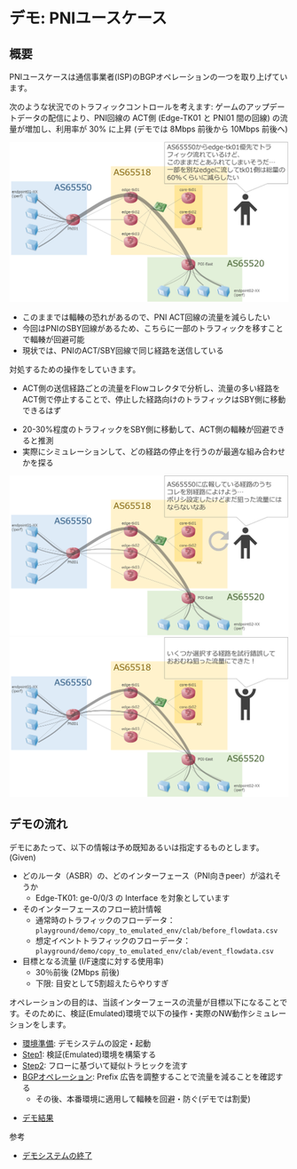 # デモ: PNIユースケース

## 概要

PNIユースケースは通信事業者(ISP)のBGPオペレーションの一つを取り上げています。

次のような状況でのトラフィックコントロールを考えます: ゲームのアップデートデータの配信により、PNI回線の ACT側 (Edge-TK01 と PNI01 間の回線) の流量が増加し、利用率が 30% に上昇 (デモでは 8Mbps 前後から 10Mbps 前後へ)

![pni usecase situation](fig/pni_usecase_1.png)

- このままでは輻輳の恐れがあるので、PNI ACT回線の流量を減らしたい
- 今回はPNIのSBY回線があるため、こちらに一部のトラフィックを移すことで輻輳が回避可能
- 現状では、PNIのACT/SBY回線で同じ経路を送信している

対処するための操作をしていきます。
* ACT側の送信経路ごとの流量をFlowコレクタで分析し、流量の多い経路をACT側で停止することで、停止した経路向けのトラフィックはSBY側に移動できるはず
- 20-30%程度のトラフィックをSBY側に移動して、ACT側の輻輳が回避できると推測
- 実際にシミュレーションして、どの経路の停止を行うのが最適な組み合わせかを探る

![pni usecase ops1](fig/pni_usecase_2.png)
![pni usecase ops2](fig/pni_usecase_3.png)

## デモの流れ

デモにあたって、以下の情報は予め既知あるいは指定するものとします。(Given)
- どのルータ（ASBR）の、どのインターフェース（PNI向きpeer）が溢れそうか
  - Edge-TK01: ge-0/0/3 の Interface を対象としています
- そのインターフェースのフロー統計情報
  - 通常時のトラフィックのフローデータ：`playground/demo/copy_to_emulated_env/clab/before_flowdata.csv`
  - 想定イベントトラフィックのフローデータ：`playground/demo/copy_to_emulated_env/clab/event_flowdata.csv`
- 目標となる流量 (I/F速度に対する使用率)
  - 30％前後 (2Mbps 前後)
  - 下限: 目安として5割超えたらやりすぎ

オペレーションの目的は、当該インターフェースの流量が目標以下になることです。そのために、検証(Emulated)環境で以下の操作・実際のNW動作シミュレーションをします。
- [環境準備](./provision.md): デモシステムの設定・起動
- [Step1](./step1.md): 検証(Emulated)環境を構築する
- [Step2](./step2.md): フローに基づいて疑似トラヒックを流す
- [BGPオペレーション](./operation.md): Prefix 広告を調整することで流量を減ることを確認する
  - その後、本番環境に適用して輻輳を回避・防ぐ(デモでは割愛)
* [デモ結果](./result.md)

参考
- [デモシステムの終了](./cleanup.md)
